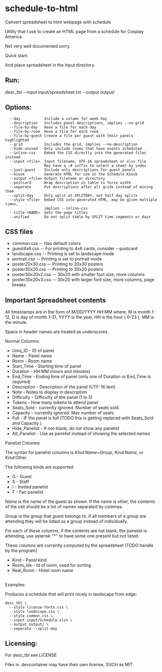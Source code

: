 # schedule-to-html
Convert spreadsheet to html webpage with schedule

Utility that I use to create an HTML page from a schedule for Cosplay America.

Not very well documented sorry.

Quick start:

And place spreadsheet in the input directory.

## Run:

desc_tbl --input input/spreadsheet.txt --output output/

## Options:
```
  --day           Include a column for week day
  --description   Includes panel descriptions, implies --no-grid
  --file-by-day   Have a file for each day
  --file-by-room  Have a file for each room
  --file-by-guest Create a file per guest with their panels highlighted
  --grid          Includes the grid, implies --no-description
  --hide-unused   Only include rooms that have events scheduled
  --inline-css    Embed the CSS directly into the generated files instead
  --input <file>  Input filename, UTF-16 spreadsheet or xlsx file
                  May have a :# suffix to select a sheet by index
  --just-guest    Include only descriptions for guest panels
  --kiosk         Generate HTML for use in the Schedule Kiosk
  --output <file> Output filename or directory
  --postcard      Wrap description in table to force width
  --separate      Put descriptions after all grids instead of mixing them
  --split-day     Only split at SPLITDAY, not half day splits
  --style <file>  Embed CSS into generated HTML, may be given multiple times,
                  implies --inline-css
  --title <NAME>  Sets the page titles
  --unified       Do not split table by SPLIT time segments or days
```

## CSS files

* common.css -- Has default colors
* guest4x6.css -- For printing to 4x6 cards, consider --postcard
* landscape.css -- Printing is set to landscape mode
* portrait.css -- Printing is set to portrait mode
* poster20x30.css -- Printing to 20x30 posters
* poster30x20.css -- Printing to 30x20 posters
* poster30x20v2.css -- 30x20 with smaller font size, more columns
* poster30x20v3.css -- 30x20 with larger font size, more columns, page breaks

## Important Spreadsheet contents

All timestamps are in the form of M/DD/YYYY HH:MM where, M is month 1-12, D is
day of month 1-31, YYYY is the year, HH is the hour ( 0-23 ), MM is the minute.

Space in header names are treated as underscores.

Normal Columns:

* Uniq_ID - ID of panel
* Name - Panel name
* Room - Room name
* Start_Time - Starting time of panel
* Duration - HH:MM (hours and minutes)
* End_Time - Ending time of panel (only one of Duration or End_Time is required)
* Description - Description of the panel (UTF-16 text)
* Note - Notes to display in description
* Difficulty - Difficulty of the panel (1 to 5)
* Tokens - How many tokens to attend panel
* Seats_Sold - currently ignored. Number of seats sold.
* Capacity - currently ignored. Max number of seats.
* Full - IF the panel is full (TODO this is getting replaced with Seats_Sold and
  Capacity )
* Hide_Panelist - If not-blank, do not show any panelist
* Alt_Panelist - Use as panelist instead of showing the selected names

Panelist Columns

The syntax for panelist columns is _Kind_:_Name_=_Group_, _Kind_:_Name_, or _Kind_:Other

The following kinds are supported

* G - Guest
* S - Staff
* I - Invited panelist
* F - Fan panelist

_Name_ is the name of the guest as shown. If the name is other, the contents of
the cell should be a list of names separated by commas.

_Group_ is the group that guest belongs to, if all members of a group are
attending they will be listed as a group instead of individually.

For each of these columns, if the contents are not blank, the panelist is
attending, use asterisk "*" to have some one present but not listed.

These columns are currently computed by the spreadsheet (TODO handle by the program)

* Kind - Panel kind
* Room_Idx - Id of room, used for sorting
* Real_Room - Hotel room name

##

Examples:

Produces a schedule that will print nicely in landscape from edge:
```
desc_tbl \
  --style license-fonts.css \
  --style landscape.css \
  --style common.css \
  --input input/Schedule.xlsx \
  --output output/ \
  --seperate --split-day
```

## Licensing:

For desc_tbl see LICENSE

Files in .devcontainer may have their own license, SUCH as MIT
